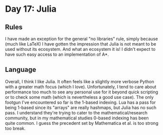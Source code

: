# Day 17: Julia

## Rules

I have made an exception for the general "no libraries" rule, simply because (much like LaTeX) I have gotten the impression that Julia is not meant to be used without its ecosystem. And what an ecosystem it is! I didn't expect to have such easy access to an implementation of A*.

## Language

Overall, I think I like Julia. It often feels like a slightly more verbose Python with a greater math focus (which I love). Unfortunately, I tend to care about performance too much to see any personal use for it beyond quick scripting or to check some math (which is nevertheless a good use case). The only footgun I've encountered so far is the 1-based indexing. Lua has a pass for being 1-based since its "arrays" are really hashmaps, but Julia has no such pass. I understand they're trying to cater to the mathematical/research community, but in my mathematical studies 0-based indexing has been quite common. I guess the precedent set by Mathematica et al. is too strong too break.
